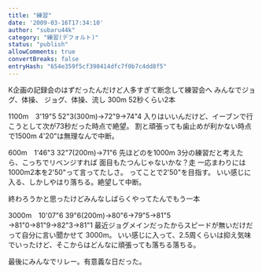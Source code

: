 ```yaml
---
title: "練習"
date: '2009-03-16T17:34:10'
author: "subaru44k"
category: "練習(デフォルト)"
status: "publish"
allowComments: true
convertBreaks: false
entryHash: "654e359f5cf390414dfc7f0b7c4dd8f5"
---
```

K企画の記録会のはずだったんだけど人多すぎて断念して練習会へ
みんなでジョグ、体操、
ジョグ、体操、流し
300m 52秒くらい2本

1100m　3'19"5
52"3(300m)→72"9→74"4
入りはいいんだけど、イーブンで行こうとして次が73秒だった時点で絶望。
割と頑張っても歯止めが利かない時点で1500m 4'20"は無理なんで中断。

600m　1'46"3
32"7(200m)→71"6
先ほどのを1000m 3分の練習だと考えたら、こっちでリベンジすれば
面目もたつんじゃないかな？走
一応まわりには1000m2本を2'50"って言ってたしさ。
ってことで2'50"を目指す。
いい感じに入る、しかしやはり落ちる。絶望して中断。

終わろうかと思ったけどみんなしばらくやってたんでもう一本

3000m　10'07"6
39"6(200m)→80"6→79"5→81"5
→81"0→81"9→82"3→81"1
最近ジョグメインだったからスピードが無いだけだって自分に言い聞かせて
3000m。
いい感じに入って、2.5周くらいは抑え気味でいったけど、そこからはどんなに頑張っても落ちる落ちる。

最後にみんなでリレー。有意義な日だった。
